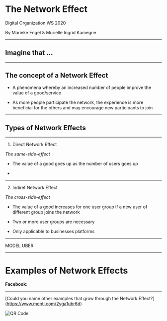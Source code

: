 # The Network Effect

Digital Organization WS 2020

By Marieke Engel & Murielle Ingrid Kamegne 

---

## Imagine that ... 

---

## The concept of a Network Effect

  * A phenomena whereby an increased number of people improve the value of a good/service

  * As more people participate the network, the experience is more beneficial for the others and may encourage new participants to join

---

  ## Types of Network Effects

---

1. Direct Network Effect 
    
_The same-side-effect_

  * The value of a good goes up as the number of users goes up

  * 

---

2. Indiret Network Effect

_The cross-side-effect_

  * The value of a good increases for one user group if a new user of different group joins the network

  * Two or more user groups are necessary

  * Only applicable to businesses platforms

  ---

  MODEL UBER

  ---

# Examples of Network Effects

__Facebook__:

---

[Could you name other examples that grow through the Network Effect?] (https://www.menti.com/2yga1ubr6d)

![QR Code](https://api.qrserver.com/v1/create-qr-code/?size=500x500&data=https://www.menti.com/2yga1ubr6d)







  